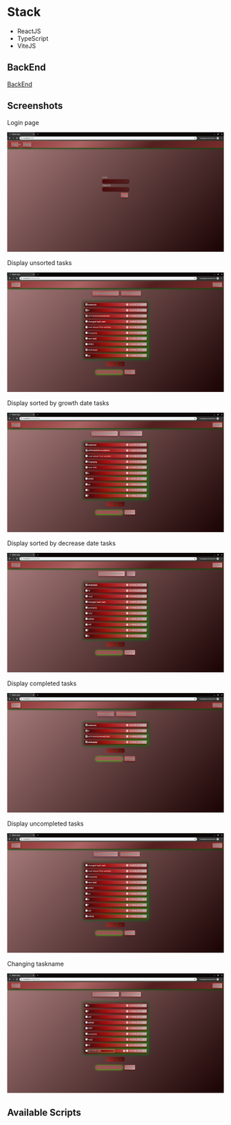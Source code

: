 # Stack

* ReactJS
* TypeScript
* ViteJS

## BackEnd 

[BackEnd](https://github.com/vadim9999/todo-app-nodejs)

## Screenshots

Login page

<img src="https://github.com/vadim9999/todo-app-react/blob/master/screenshots/login.png">

Display unsorted tasks

<img src="https://github.com/vadim9999/todo-app-react/blob/master/screenshots/unsorted_tasks.png">


Display sorted by growth date tasks

<img src="https://github.com/vadim9999/todo-app-react/blob/master/screenshots/sorted_by_growth_date.png">

Display sorted by decrease date tasks

<img src="https://github.com/vadim9999/todo-app-react/blob/master/screenshots/sorted_by_decrease_date.png">

Display completed tasks

<img src="https://github.com/vadim9999/todo-app-react/blob/master/screenshots/display_completed_tasks.png">

Display uncompleted tasks

<img src="https://github.com/vadim9999/todo-app-react/blob/master/screenshots/display_uncompleted_tasks.png">

Changing taskname

<img src="https://github.com/vadim9999/todo-app-react/blob/master/screenshots/changing_taskname.png">

## Available Scripts

